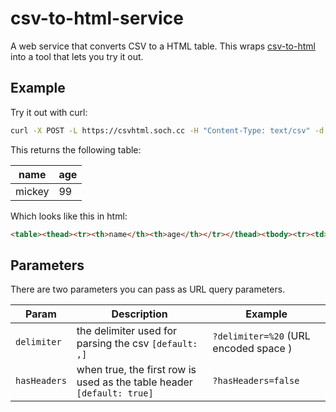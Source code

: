 # csv-to-html-service

A web service that converts CSV to a HTML table. This wraps
[csv-to-html](https://github.com/somecho/csv-to-html) into a tool that lets you
try it out.


## Example

Try it out with curl:

```sh
curl -X POST -L https://csvhtml.soch.cc -H "Content-Type: text/csv" -d $'name,age\nmickey,99'
```

This returns the following table:

<table><thead><tr><th>name</th><th>age</th></tr></thead><tbody><tr><td>mickey</td><td>99</td></tr></tbody></table>

Which looks like this in html:
```html
<table><thead><tr><th>name</th><th>age</th></tr></thead><tbody><tr><td>mickey</td><td>99</td></tr></tbody></table>
```

## Parameters

There are two parameters you can pass as URL query parameters. 

| Param | Description | Example |
| - | - | - |
| `delimiter` | the delimiter used for parsing the csv `[default: ,]` | `?delimiter=%20` (URL encoded space ) |
| `hasHeaders` | when true, the first row is used as the table header `[default: true]` | `?hasHeaders=false` |


